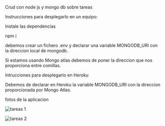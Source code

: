 
 Crud con node js y mongo db sobre tareas
 
Instrucciones para desplegarlo en un equipo:

Instale las dependencias

npm i

debemos crear un fichero .env y declarar una variable MONGODB_URI con la direccion local de mongodb.

Si estamos usando Mongo atlas debemos de poner la direccion que nos proporciona entre comillas.

Intrucciones para desplegarlo en Heroku

Debemos de declarar en Heroku la variable MONGODB_URI con la direccion proporcionada por Mongo Atlas.

fotos de la aplicacion

![tareas 1](https://user-images.githubusercontent.com/8028454/146431787-eebf57a0-2546-4511-9b91-d165445a6c8e.jpg)

![tareas 2](https://user-images.githubusercontent.com/8028454/146431816-6ede53d3-2a0b-43b9-9a78-acb72681e99a.jpg)
